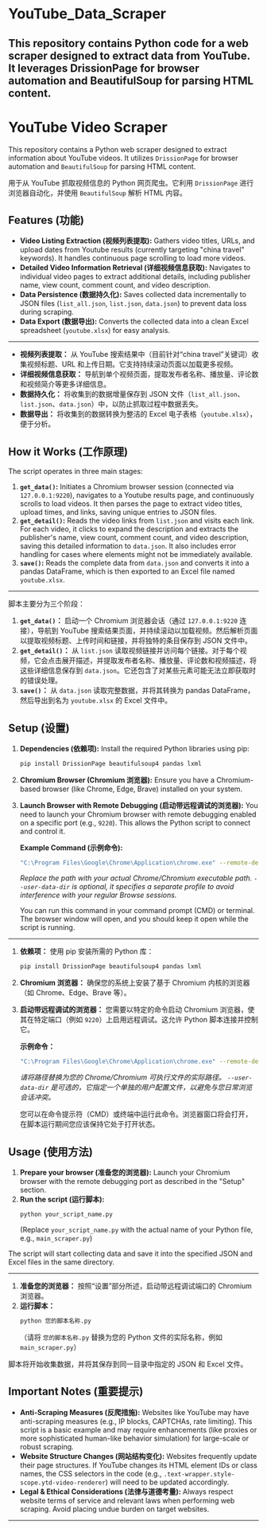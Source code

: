 # YouTube_Data_Scraper
This repository contains Python code for a web scraper designed to extract data from YouTube. It leverages DrissionPage for browser automation and BeautifulSoup for parsing HTML content.
---


# YouTube Video Scraper

This repository contains a Python web scraper designed to extract information about YouTube videos. It utilizes `DrissionPage` for browser automation and `BeautifulSoup` for parsing HTML content.

用于从 YouTube 抓取视频信息的 Python 网页爬虫。它利用 `DrissionPage` 进行浏览器自动化，并使用 `BeautifulSoup` 解析 HTML 内容。

## Features (功能)

* **Video Listing Extraction (视频列表提取):** Gathers video titles, URLs, and upload dates from Youtube results (currently targeting "china travel" keywords). It handles continuous page scrolling to load more videos.
* **Detailed Video Information Retrieval (详细视频信息获取):** Navigates to individual video pages to extract additional details, including publisher name, view count, comment count, and video description.
* **Data Persistence (数据持久化):** Saves collected data incrementally to JSON files (`list_all.json`, `list.json`, `data.json`) to prevent data loss during scraping.
* **Data Export (数据导出):** Converts the collected data into a clean Excel spreadsheet (`youtube.xlsx`) for easy analysis.

---

* **视频列表提取：** 从 YouTube 搜索结果中（目前针对“china travel”关键词）收集视频标题、URL 和上传日期。它支持持续滚动页面以加载更多视频。
* **详细视频信息获取：** 导航到单个视频页面，提取发布者名称、播放量、评论数和视频简介等更多详细信息。
* **数据持久化：** 将收集到的数据增量保存到 JSON 文件（`list_all.json`、`list.json`、`data.json`）中，以防止抓取过程中数据丢失。
* **数据导出：** 将收集到的数据转换为整洁的 Excel 电子表格（`youtube.xlsx`），便于分析。

## How it Works (工作原理)

The script operates in three main stages:

1.  **`get_data()`:** Initiates a Chromium browser session (connected via `127.0.0.1:9220`), navigates to a Youtube results page, and continuously scrolls to load videos. It then parses the page to extract video titles, upload times, and links, saving unique entries to JSON files.
2.  **`get_detail()`:** Reads the video links from `list.json` and visits each link. For each video, it clicks to expand the description and extracts the publisher's name, view count, comment count, and video description, saving this detailed information to `data.json`. It also includes error handling for cases where elements might not be immediately available.
3.  **`save()`:** Reads the complete data from `data.json` and converts it into a pandas DataFrame, which is then exported to an Excel file named `youtube.xlsx`.

---

脚本主要分为三个阶段：

1.  **`get_data()`：** 启动一个 Chromium 浏览器会话（通过 `127.0.0.1:9220` 连接），导航到 YouTube 搜索结果页面，并持续滚动以加载视频。然后解析页面以提取视频标题、上传时间和链接，并将独特的条目保存到 JSON 文件中。
2.  **`get_detail()`：** 从 `list.json` 读取视频链接并访问每个链接。对于每个视频，它会点击展开描述，并提取发布者名称、播放量、评论数和视频描述，将这些详细信息保存到 `data.json`。它还包含了对某些元素可能无法立即获取时的错误处理。
3.  **`save()`：** 从 `data.json` 读取完整数据，并将其转换为 pandas DataFrame，然后导出到名为 `youtube.xlsx` 的 Excel 文件中。

## Setup (设置)

1.  **Dependencies (依赖项):** Install the required Python libraries using pip:
    ```bash
    pip install DrissionPage beautifulsoup4 pandas lxml
    ```
2.  **Chromium Browser (Chromium 浏览器):** Ensure you have a Chromium-based browser (like Chrome, Edge, Brave) installed on your system.
3.  **Launch Browser with Remote Debugging (启动带远程调试的浏览器):** You need to launch your Chromium browser with remote debugging enabled on a specific port (e.g., `9220`). This allows the Python script to connect and control it.

    **Example Command (示例命令):**
    ```bash
    "C:\Program Files\Google\Chrome\Application\chrome.exe" --remote-debugging-port=9220 --user-data-dir="C:\ChromeProfile"
    ```
    *Replace the path with your actual Chrome/Chromium executable path.*
    *`--user-data-dir` is optional, it specifies a separate profile to avoid interference with your regular Browse sessions.*

    You can run this command in your command prompt (CMD) or terminal. The browser window will open, and you should keep it open while the script is running.

---

1.  **依赖项：** 使用 pip 安装所需的 Python 库：
    ```bash
    pip install DrissionPage beautifulsoup4 pandas lxml
    ```
2.  **Chromium 浏览器：** 确保您的系统上安装了基于 Chromium 内核的浏览器（如 Chrome、Edge、Brave 等）。
3.  **启动带远程调试的浏览器：** 您需要以特定的命令启动 Chromium 浏览器，使其在特定端口（例如 `9220`）上启用远程调试。这允许 Python 脚本连接并控制它。

    **示例命令：**
    ```bash
    "C:\Program Files\Google\Chrome\Application\chrome.exe" --remote-debugging-port=9220 --user-data-dir="C:\ChromeProfile"
    ```
    *请将路径替换为您的 Chrome/Chromium 可执行文件的实际路径。*
    *`--user-data-dir` 是可选的，它指定一个单独的用户配置文件，以避免与您日常浏览会话冲突。*

    您可以在命令提示符（CMD）或终端中运行此命令。浏览器窗口将会打开，在脚本运行期间您应该保持它处于打开状态。

## Usage (使用方法)

1.  **Prepare your browser (准备您的浏览器):** Launch your Chromium browser with the remote debugging port as described in the "Setup" section.
2.  **Run the script (运行脚本):**
    ```bash
    python your_script_name.py
    ```
    (Replace `your_script_name.py` with the actual name of your Python file, e.g., `main_scraper.py`)

The script will start collecting data and save it into the specified JSON and Excel files in the same directory.

---

1.  **准备您的浏览器：** 按照“设置”部分所述，启动带远程调试端口的 Chromium 浏览器。
2.  **运行脚本：**
    ```bash
    python 您的脚本名称.py
    ```
    （请将 `您的脚本名称.py` 替换为您的 Python 文件的实际名称，例如 `main_scraper.py`）

脚本将开始收集数据，并将其保存到同一目录中指定的 JSON 和 Excel 文件。

## Important Notes (重要提示)

* **Anti-Scraping Measures (反爬措施):** Websites like YouTube may have anti-scraping measures (e.g., IP blocks, CAPTCHAs, rate limiting). This script is a basic example and may require enhancements (like proxies or more sophisticated human-like behavior simulation) for large-scale or robust scraping.
* **Website Structure Changes (网站结构变化):** Websites frequently update their page structures. If YouTube changes its HTML element IDs or class names, the CSS selectors in the code (e.g., `.text-wrapper.style-scope.ytd-video-renderer`) will need to be updated accordingly.
* **Legal & Ethical Considerations (法律与道德考量):** Always respect website terms of service and relevant laws when performing web scraping. Avoid placing undue burden on target websites.

---
